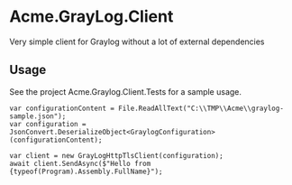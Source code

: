 # Acme.GrayLog.Client
Very simple client for Graylog without a lot of external dependencies

## Usage
See the project Acme.Graylog.Client.Tests for a sample usage.

```
var configurationContent = File.ReadAllText("C:\\TMP\\Acme\\graylog-sample.json");
var configuration = JsonConvert.DeserializeObject<GraylogConfiguration>(configurationContent);

var client = new GrayLogHttpTlsClient(configuration);
await client.SendAsync($"Hello from {typeof(Program).Assembly.FullName}");
```